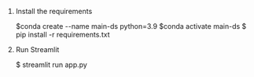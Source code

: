 
1. Install the requirements

   $conda create --name main-ds python=3.9
   $conda activate main-ds
   $ pip install -r requirements.txt

2. Run Streamlit

   $ streamlit run app.py
